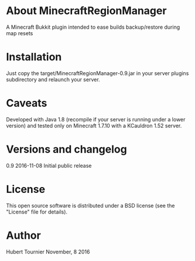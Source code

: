 # About MinecraftRegionManager
A Minecraft Bukkit plugin intended to ease builds backup/restore during map resets

Installation
============
Just copy the target/MinecraftRegionManager-0.9.jar in your server plugins subdirectory and relaunch your server.

Caveats
=======
Developed with Java 1.8 (recompile if your server is running under a lower version) and tested only on Minecraft 1.7.10 with a KCauldron 1.52 server.

Versions and changelog
======================
0.9  2016-11-08  Initial public release

License
=======
This open source software is distributed under a BSD license (see the "License" file for details).

Author
======
Hubert Tournier
November, 8 2016

